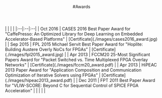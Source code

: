 <div class="wrapper">

<!-- Compilation Instructions
pandoc awards.md -s -c stylesheets/styles.css -o awards.html
-->

<header>
#Awards
</header>
	
<section>
| | | |
|:--|:--|:--|
| Oct 2016 | CASES 2016 Best Paper Award for "CaffePresso: An Optimized Library for Deep Learning on Embedded Accelerator-Based Platforms" | [Certificate](./images/cases2016_award.jpg) | 
| Sep 2015 | FPL 2015 Michael Servit Best Paper Award for "Hoplite: Building Austere Overly NoCs for FPGAs" | [Certificate](./images/fpl2015_award.jpg) | 
| Apr 2013 | FCCM20 25-Most Significant Papers Award for "Packet Switched vs. Time Multiplexed FPGA Overlay Networks" | [Certificate](./images/fccm20_award.pdf) | 
| Apr 2013 | HiPEAC 2013 Paper Award for "Application Composition and Communication Optimization of Iterative Solvers using FPGAs" | [Certificate](./images/hipeac2013_award.pdf) | 
| Dec 2011 | FPT 2011 Best Paper Award for "VLIW-SCORE: Beyond C for Sequential Control of SPICE FPGA Acceleration" | |
| | |
</section>

</div>
